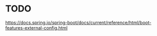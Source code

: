 # TODO

https://docs.spring.io/spring-boot/docs/current/reference/html/boot-features-external-config.html